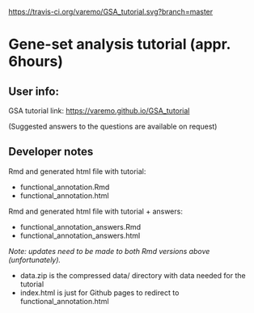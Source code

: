 https://travis-ci.org/varemo/GSA_tutorial.svg?branch=master

# Gene-set analysis tutorial (appr. 6hours)

## User info:
GSA tutorial link:
https://varemo.github.io/GSA_tutorial

(Suggested answers to the questions are available on request)

## Developer notes

Rmd and generated html file with tutorial:
- functional_annotation.Rmd
- functional_annotation.html

Rmd and generated html file with tutorial + answers:
- functional_annotation_answers.Rmd
- functional_annotation_answers.html

*Note: updates need to be made to both Rmd versions above (unfortunately).*

- data.zip is the compressed data/ directory with data needed for the tutorial
- index.html is just for Github pages to redirect to functional_annotation.html
